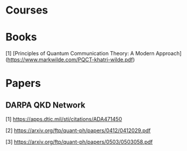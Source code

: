 # Courses

# Books

[1] [Principles of Quantum Communication Theory: A Modern Approach] (https://www.markwilde.com/PQCT-khatri-wilde.pdf)
# Papers
## DARPA QKD Network

[1] https://apps.dtic.mil/sti/citations/ADA471450 

[2] https://arxiv.org/ftp/quant-ph/papers/0412/0412029.pdf 

[3] https://arxiv.org/ftp/quant-ph/papers/0503/0503058.pdf 
